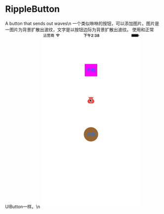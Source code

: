 # RippleButton
A button that sends out waves\n
一个类似咻咻的按钮，可以添加图片。图片是一图片为背景扩散出波纹，文字是以按钮边际为背景扩散出波纹。
使用和正常UIButton一样。\n
![image](https://github.com/sfldzh/RippleButton/blob/master/button.gif?raw=true)
